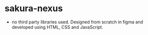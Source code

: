 # sakura-nexus

-   no third party libraries used. Designed from scratch in figma and developed using HTML, CSS and JavaScript.
